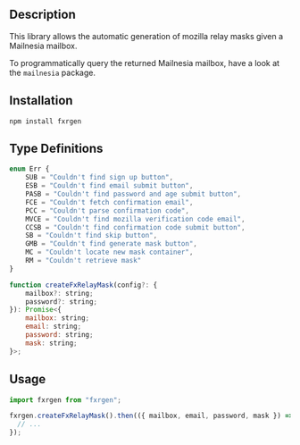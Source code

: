 ## Description

This library allows the automatic generation of mozilla relay masks given a Mailnesia mailbox.

To programmatically query the returned Mailnesia mailbox, have a look at the `mailnesia` package.

## Installation

```
npm install fxrgen
```

## Type Definitions

```javascript
enum Err {
    SUB = "Couldn't find sign up button",
    ESB = "Couldn't find email submit button",
    PASB = "Couldn't find password and age submit button",
    FCE = "Couldn't fetch confirmation email",
    PCC = "Couldn't parse confirmation code",
    MVCE = "Couldn't find mozilla verification code email",
    CCSB = "Couldn't find confirmation code submit button",
    SB = "Couldn't find skip button",
    GMB = "Couldn't find generate mask button",
    MC = "Couldn't locate new mask container",
    RM = "Couldn't retrieve mask"
}

function createFxRelayMask(config?: {
    mailbox?: string;
    password?: string;
}): Promise<{
    mailbox: string;
    email: string;
    password: string;
    mask: string;
}>;
```

## Usage

```javascript
import fxrgen from "fxrgen";

fxrgen.createFxRelayMask().then(({ mailbox, email, password, mask }) => {
  // ...
});
```